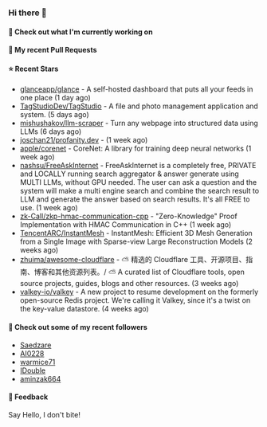 ### Hi there 👋

#### 👷 Check out what I'm currently working on

#### 🔨 My recent Pull Requests


#### ⭐ Recent Stars

- [glanceapp/glance](https://github.com/glanceapp/glance) - A self-hosted dashboard that puts all your feeds in one place (1 day ago)
- [TagStudioDev/TagStudio](https://github.com/TagStudioDev/TagStudio) - A file and photo management application and system. (5 days ago)
- [mishushakov/llm-scraper](https://github.com/mishushakov/llm-scraper) - Turn any webpage into structured data using LLMs (6 days ago)
- [joschan21/profanity.dev](https://github.com/joschan21/profanity.dev) -  (1 week ago)
- [apple/corenet](https://github.com/apple/corenet) - CoreNet: A library for training deep neural networks (1 week ago)
- [nashsu/FreeAskInternet](https://github.com/nashsu/FreeAskInternet) - FreeAskInternet is a completely free, PRIVATE and LOCALLY running search aggregator &amp; answer generate using MULTI LLMs, without GPU needed. The user can ask a question and the system will  make a multi engine search and combine the search result to LLM and generate the answer based on search results. It&#39;s all FREE to use.  (1 week ago)
- [zk-Call/zkp-hmac-communication-cpp](https://github.com/zk-Call/zkp-hmac-communication-cpp) - &#34;Zero-Knowledge&#34; Proof Implementation with HMAC Communication in C&#43;&#43; (1 week ago)
- [TencentARC/InstantMesh](https://github.com/TencentARC/InstantMesh) - InstantMesh: Efficient 3D Mesh Generation from a Single Image with Sparse-view Large Reconstruction Models (2 weeks ago)
- [zhuima/awesome-cloudflare](https://github.com/zhuima/awesome-cloudflare) - ⛅️ 精选的 Cloudflare 工具、开源项目、指南、博客和其他资源列表。/ ⛅️ A curated list of Cloudflare tools, open source projects, guides, blogs and other resources. (3 weeks ago)
- [valkey-io/valkey](https://github.com/valkey-io/valkey) - A new project to resume development on the formerly open-source Redis project. We&#39;re calling it Valkey, since it&#39;s a twist on the key-value datastore. (4 weeks ago)

#### 👯 Check out some of my recent followers

- [Saedzare](https://github.com/Saedzare)
- [AI0228](https://github.com/AI0228)
- [warmice71](https://github.com/warmice71)
- [IDouble](https://github.com/IDouble)
- [aminzak664](https://github.com/aminzak664)

#### 💬 Feedback

Say Hello, I don't bite!